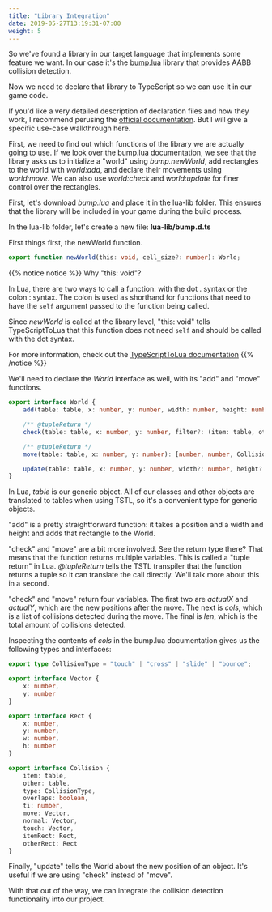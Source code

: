 ```yaml
---
title: "Library Integration"
date: 2019-05-27T13:19:31-07:00
weight: 5
---
```


So we've found a library in our target language that implements some feature we want. In our case it's the [bump.lua](https://github.com/kikito/bump.lua) library that provides AABB collision detection.

Now we need to declare that library to TypeScript so we can use it in our game code.

If you'd like a very detailed description of declaration files and how they work, I recommend perusing the [official documentation](https://www.typescriptlang.org/docs/handbook/declaration-files/introduction.html). But I will give a specific use-case walkthrough here.

First, we need to find out which functions of the library we are actually going to use. If we look over the bump.lua documentation, we see that the library asks us to initialize a "world" using *bump.newWorld*, add rectangles to the world with *world:add*, and declare their movements using *world:move*. We can also use *world:check* and *world:update* for finer control over the rectangles.

First, let's download _bump.lua_ and place it in the lua-lib folder. This ensures that the library will be included in your game during the build process.

In the lua-lib folder, let's create a new file: **lua-lib/bump.d.ts**

First things first, the newWorld function.

```ts
export function newWorld(this: void, cell_size?: number): World;
```

{{% notice notice %}}
Why "this: void"?

In Lua, there are two ways to call a function: with the dot . syntax or the colon : syntax. The colon is used as shorthand for functions that need to have the `self` argument passed to the function being called.

Since _newWorld_ is called at the library level, "this: void" tells TypeScriptToLua that this function does not need `self` and should be called with the dot syntax.

For more information, check out the [TypeScriptToLua documentation](https://github.com/TypeScriptToLua/TypeScriptToLua/wiki/Functions-and-the-%60self%60-Parameter)
{{% /notice %}}

We'll need to declare the *World* interface as well, with its "add" and "move" functions.

```ts
export interface World {
    add(table: table, x: number, y: number, width: number, height: number): void;

    /** @tupleReturn */
    check(table: table, x: number, y: number, filter?: (item: table, other: table) => CollisionType): [number, number, Collision[], number];

    /** @tupleReturn */
    move(table: table, x: number, y: number): [number, number, Collision[], number];

    update(table: table, x: number, y: number, width?: number, height?: number): void;
}
```

In Lua, *table* is our generic object. All of our classes and other objects are translated to tables when using TSTL, so it's a convenient type for generic objects.

"add" is a pretty straightforward function: it takes a position and a width and height and adds that rectangle to the World.

"check" and "move" are a bit more involved. See the return type there? That means that the function returns multiple variables. This is called a "tuple return" in Lua. _@tupleReturn_ tells the TSTL transpiler that the function returns a tuple so it can translate the call directly. We'll talk more about this in a second.

"check" and "move" return four variables. The first two are _actualX_ and _actualY_, which are the new positions after the move. The next is _cols_, which is a list of collisions detected during the move. The final is _len_, which is the total amount of collisions detected.

Inspecting the contents of _cols_ in the bump.lua documentation gives us the following types and interfaces:

```ts
export type CollisionType = "touch" | "cross" | "slide" | "bounce";

export interface Vector {
    x: number,
    y: number
}

export interface Rect {
    x: number,
    y: number,
    w: number,
    h: number
}

export interface Collision {
    item: table,
    other: table,
    type: CollisionType,
    overlaps: boolean,
    ti: number,
    move: Vector,
    normal: Vector,
    touch: Vector,
    itemRect: Rect,
    otherRect: Rect
}
```

Finally, "update" tells the World about the new position of an object. It's useful if we are using "check" instead of "move".

With that out of the way, we can integrate the collision detection functionality into our project.
